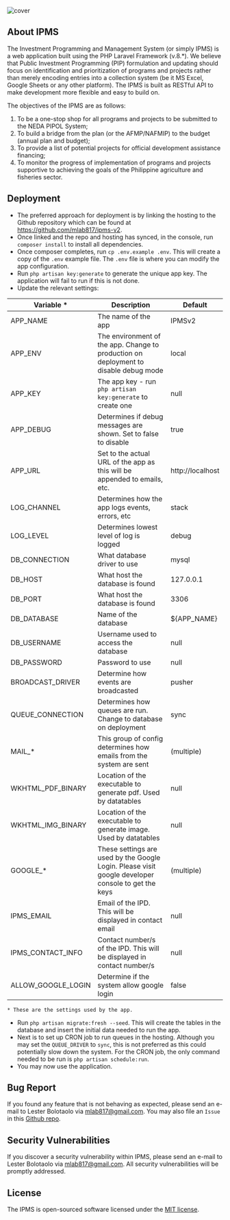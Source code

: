 ![cover](https://raw.githubusercontent.com/mlab817/ipms-rest/main/cover.png)

## About IPMS

The Investment Programming and Management System (or simply IPMS) is a 
web application built using the PHP Laravel Framework (v.8.*). 
We believe that Public Investment Programming (PIP) formulation and updating
should focus on identification and prioritization of programs and projects
rather than merely encoding entries into a collection system (be it MS 
Excel, Google Sheets or any other platform). The IPMS is built as RESTful API
to make development more flexible and easy to build on.

The objectives of the IPMS are as follows:

1. To be a one-stop shop for all programs and projects to be submitted to the NEDA PIPOL System;
2. To build a bridge from the plan (or the AFMP/NAFMIP) to the budget (annual plan and budget);
3. To provide a list of potential projects for official development assistance financing;
4. To monitor the progress of implementation of programs and projects supportive to achieving 
   the goals of the Philippine agriculture and fisheries sector.
   
## Deployment

* The preferred approach for deployment is by linking the hosting to the Github repository which can be found at https://github.com/mlab817/ipms-v2.
* Once linked and the repo and hosting has synced, in the console, run `composer install` to install all dependencies.
* Once composer completes, run `cp .env.example .env`. This will create a copy of the `.env` example file. The `.env` file is where you can modify the app configuration.
* Run `php artisan key:generate` to generate the unique app key. The application will fail to run if this is not done.
* Update the relevant settings:

| Variable * | Description | Default |
|-----|-----|-----|
|APP_NAME | The name of the app | IPMSv2 |
|APP_ENV| The environment of the app. Change to production on deployment to disable debug mode | local |
|APP_KEY| The app key - run `php artisan key:generate` to create one | null |
|APP_DEBUG| Determines if debug messages are shown. Set to false to disable | true|
|APP_URL| Set to the actual URL of the app as this will be appended to emails, etc. | http://localhost |
|LOG_CHANNEL | Determines how the app logs events, errors, etc | stack |
|LOG_LEVEL | Determines lowest level of log is logged | debug |
|DB_CONNECTION | What database driver to use | mysql |
|DB_HOST | What host the database is found | 127.0.0.1 | 
|DB_PORT | What host the database is found | 3306 |
|DB_DATABASE | Name of the database | ${APP_NAME} |
|DB_USERNAME | Username used to access the database | null |
|DB_PASSWORD | Password to use | null |
|BROADCAST_DRIVER | Determine how events are broadcasted | pusher |
|QUEUE_CONNECTION | Determines how queues are run. Change to database on deployment | sync |
|MAIL_* | This group of config determines how emails from the system are sent | (multiple) |
|WKHTML_PDF_BINARY | Location of the executable to generate pdf. Used by datatables | null |
|WKHTML_IMG_BINARY | Location of the executable to generate image. Used by datatables | null |
|GOOGLE_* | These settings are used by the Google Login. Please visit google developer console to get the keys | (multiple) |
|IPMS_EMAIL | Email of the IPD. This will be displayed in contact email | null |
|IPMS_CONTACT_INFO | Contact number/s of the IPD. This will be displayed in contact number/s | null |
|ALLOW_GOOGLE_LOGIN | Determine if the system allow google login | false |
    * These are the settings used by the app.
* Run `php artisan migrate:fresh --seed`. This will create the tables in the database and insert the initial data needed to run the app.
* Next is to set up CRON job to run queues in the hosting. Although you may set the `QUEUE_DRIVER` to `sync`, this is not preferred as this could potentially slow down the system. For the CRON job, the only command needed to be run is `php artisan schedule:run`.
* You may now use the application.

## Bug Report

If you found any feature that is not behaving as expected, please send an e-mail to Lester Bolotaolo via [mlab817@gmail.com](mailto:mlab817@gmail.com). You may also file an `Issue` in this [Github repo](#https://github.com/mlab817/ipms-v2/issues). 

## Security Vulnerabilities

If you discover a security vulnerability within IPMS, please send an e-mail to Lester Bolotaolo via [mlab817@gmail.com](mailto:mlab817@gmail.com). All security vulnerabilities will be promptly addressed.

## License

The IPMS is open-sourced software licensed under the [MIT license](https://opensource.org/licenses/MIT).
